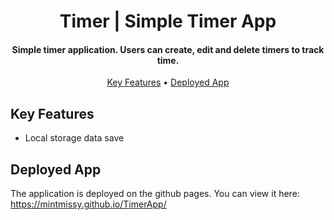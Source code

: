 <h1 align="center">
  Timer | Simple Timer App
</h1>

<h4 align="center">Simple timer application. Users can create, edit and delete timers to track time.</h4>

<p align="center">
  <a href="#key-features">Key Features</a> •
  <a href="#deployed-app">Deployed App</a>
</p>

## Key Features

- Local storage data save

## Deployed App

The application is deployed on the github pages. You can view it here:
https://mintmissy.github.io/TimerApp/

<link>
